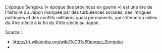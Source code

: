 L'époque Sengoku (« époque des provinces en guerre ») est une ère de l'histoire du Japon marquée par des turbulences sociales, des intrigues politiques et des conflits militaires quasi permanents, qui s'étend du milieu du XVe siècle à la fin du XVIe siècle au Japon.

Source : 
- https://fr.wikipedia.org/wiki/%C3%89poque_Sengoku
- 
